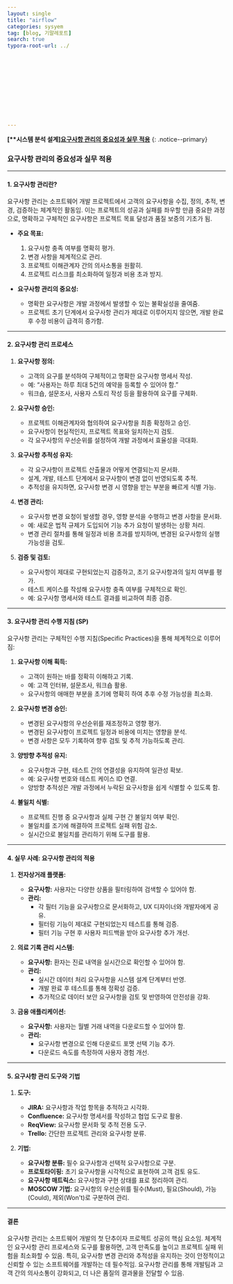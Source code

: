 ```yaml
---
layout: single
title: "airflow"
categories: sysyem
tag: [blog, 기말레포트]
search: true
typora-root-url: ../












---
```




**[****시스템 분석 설계**]**[**요구사항 관리의 중요성과 실무 적용**](https://park-chanyeong.github.io)
{: .notice--primary}



### **요구사항 관리의 중요성과 실무 적용**

---

#### **1. 요구사항 관리란?**

요구사항 관리는 소프트웨어 개발 프로젝트에서 고객의 요구사항을 수집, 정의, 추적, 변경, 검증하는 체계적인 활동임. 이는 프로젝트의 성공과 실패를 좌우할 만큼 중요한 과정으로, 명확하고 구체적인 요구사항은 프로젝트 목표 달성과 품질 보증의 기초가 됨. 

- **주요 목표:**
  1. 요구사항 충족 여부를 명확히 평가.
  2. 변경 사항을 체계적으로 관리.
  3. 프로젝트 이해관계자 간의 의사소통을 원활히.
  4. 프로젝트 리스크를 최소화하여 일정과 비용 초과 방지.

- **요구사항 관리의 중요성:**
  - 명확한 요구사항은 개발 과정에서 발생할 수 있는 불확실성을 줄여줌.
  - 프로젝트 초기 단계에서 요구사항 관리가 제대로 이루어지지 않으면, 개발 완료 후 수정 비용이 급격히 증가함.

---

#### **2. 요구사항 관리 프로세스**

1. **요구사항 정의:**
   - 고객의 요구를 분석하여 구체적이고 명확한 요구사항 명세서 작성.
   - 예: “사용자는 하루 최대 5건의 예약을 등록할 수 있어야 함.”
   - 워크숍, 설문조사, 사용자 스토리 작성 등을 활용하여 요구를 구체화.

2. **요구사항 승인:**
   - 프로젝트 이해관계자와 협의하여 요구사항을 최종 확정하고 승인.
   - 요구사항이 현실적인지, 프로젝트 목표와 일치하는지 검토.
   - 각 요구사항의 우선순위를 설정하여 개발 과정에서 효율성을 극대화.

3. **요구사항 추적성 유지:**
   - 각 요구사항이 프로젝트 산출물과 어떻게 연결되는지 문서화.
   - 설계, 개발, 테스트 단계에서 요구사항이 변경 없이 반영되도록 추적.
   - 추적성을 유지하면, 요구사항 변경 시 영향을 받는 부분을 빠르게 식별 가능.

4. **변경 관리:**
   - 요구사항 변경 요청이 발생할 경우, 영향 분석을 수행하고 변경 사항을 문서화.
   - 예: 새로운 법적 규제가 도입되어 기능 추가 요청이 발생하는 상황 처리.
   - 변경 관리 절차를 통해 일정과 비용 초과를 방지하며, 변경된 요구사항의 실행 가능성을 검토.

5. **검증 및 검토:**
   - 요구사항이 제대로 구현되었는지 검증하고, 초기 요구사항과의 일치 여부를 평가.
   - 테스트 케이스를 작성해 요구사항 충족 여부를 구체적으로 확인.
   - 예: 요구사항 명세서와 테스트 결과를 비교하여 최종 검증.

---

#### **3. 요구사항 관리 수행 지침 (SP)**

요구사항 관리는 구체적인 수행 지침(Specific Practices)을 통해 체계적으로 이루어짐:

1. **요구사항 이해 획득:**
   - 고객이 원하는 바를 정확히 이해하고 기록.
   - 예: 고객 인터뷰, 설문조사, 워크숍 활용.
   - 요구사항의 애매한 부분을 초기에 명확히 하여 추후 수정 가능성을 최소화.

2. **요구사항 변경 승인:**
   - 변경된 요구사항의 우선순위를 재조정하고 영향 평가.
   - 변경된 요구사항이 프로젝트 일정과 비용에 미치는 영향을 분석.
   - 변경 사항은 모두 기록하여 향후 검토 및 추적 가능하도록 관리.

3. **양방향 추적성 유지:**
   - 요구사항과 구현, 테스트 간의 연결성을 유지하여 일관성 확보.
   - 예: 요구사항 번호와 테스트 케이스 ID 연결.
   - 양방향 추적성은 개발 과정에서 누락된 요구사항을 쉽게 식별할 수 있도록 함.

4. **불일치 식별:**
   - 프로젝트 진행 중 요구사항과 실제 구현 간 불일치 여부 확인.
   - 불일치를 조기에 해결하여 프로젝트 실패 위험 감소.
   - 실시간으로 불일치를 관리하기 위해 도구를 활용.

---

#### **4. 실무 사례: 요구사항 관리의 적용**

1. **전자상거래 플랫폼:**
   - **요구사항:** 사용자는 다양한 상품을 필터링하여 검색할 수 있어야 함.
   - **관리:**
     - 각 필터 기능을 요구사항으로 문서화하고, UX 디자이너와 개발자에게 공유.
     - 필터링 기능이 제대로 구현되었는지 테스트를 통해 검증.
     - 필터 기능 구현 후 사용자 피드백을 받아 요구사항 추가 개선.

2. **의료 기록 관리 시스템:**
   - **요구사항:** 환자는 진료 내역을 실시간으로 확인할 수 있어야 함.
   - **관리:**
     - 실시간 데이터 처리 요구사항을 시스템 설계 단계부터 반영.
     - 개발 완료 후 테스트를 통해 정확성 검증.
     - 추가적으로 데이터 보안 요구사항을 검토 및 반영하여 안전성을 강화.

3. **금융 애플리케이션:**
   - **요구사항:** 사용자는 월별 거래 내역을 다운로드할 수 있어야 함.
   - **관리:**
     - 요구사항 변경으로 인해 다운로드 포맷 선택 기능 추가.
     - 다운로드 속도를 측정하여 사용자 경험 개선.

---

#### **5. 요구사항 관리 도구와 기법**

1. **도구:**
   - **JIRA:** 요구사항과 작업 항목을 추적하고 시각화.
   - **Confluence:** 요구사항 명세서를 작성하고 협업 도구로 활용.
   - **ReqView:** 요구사항 문서화 및 추적 전용 도구.
   - **Trello:** 간단한 프로젝트 관리와 요구사항 분류.

2. **기법:**
   - **요구사항 분류:** 필수 요구사항과 선택적 요구사항으로 구분.
   - **프로토타이핑:** 초기 요구사항을 시각적으로 표현하여 고객 검토 유도.
   - **요구사항 매트릭스:** 요구사항과 구현 상태를 표로 정리하여 관리.
   - **MOSCOW 기법:** 요구사항의 우선순위를 필수(Must), 필요(Should), 가능(Could), 제외(Won't)로 구분하여 관리.

---

#### **결론**

요구사항 관리는 소프트웨어 개발의 첫 단추이자 프로젝트 성공의 핵심 요소임. 체계적인 요구사항 관리 프로세스와 도구를 활용하면, 고객 만족도를 높이고 프로젝트 실패 위험을 최소화할 수 있음. 특히, 요구사항 변경 관리와 추적성을 유지하는 것이 안정적이고 신뢰할 수 있는 소프트웨어를 개발하는 데 필수적임. 요구사항 관리를 통해 개발팀과 고객 간의 의사소통이 강화되고, 더 나은 품질의 결과물을 전달할 수 있음.
